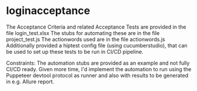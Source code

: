 # loginacceptance

The Acceptance Criteria and related Acceptance Tests are provided in the file login_test.xlsx
The stubs for automating these are in the file project_test.js
The actionwords used are in the file actionwords.js
Additionally provided a hiptest config file (using cucumberstudio), that can be used to set up these tests to be run in CI/CD pipeline.

Constraints: 
The automation stubs are provided as an example and not fully CI/CD ready. Given more time, I'd implement the automation to run using the Puppeteer devtool protocol as runner and also with results to be generated in e.g. Allure report.
